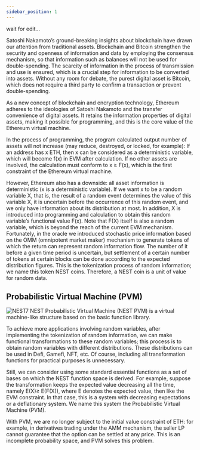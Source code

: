 ```yaml
---
sidebar_position: 1
---
```


wait for edit...

Satoshi Nakamoto’s ground-breaking insights about blockchain have drawn our attention from traditional assets. 
Blockchain and Bitcoin strengthen the security and openness of information and data by employing the consensus mechanism,
so that information such as balances will not be used for double-spending. 
The scarcity of information in the process of transmission and use is ensured, 
which is a crucial step for information to be converted into assets. Without any room for debate, the purest digital asset is Bitcoin,
which does not require a third party to confirm a transaction or prevent double-spending.

As a new concept of blockchain and encryption technology,
Ethereum adheres to the ideologies of Satoshi Nakamoto and the transfer convenience of digital assets.
It retains the information properties of digital assets, making it possible for programming, and this is the core value of the Ethereum virtual machine.

In the process of programming, the program calculated output number of assets will not increase 
(may reduce, destroyed, or locked, for example): If an address has x ETH, then x can be considered as a deterministic variable,
which will become f(x) in EVM after calculation. If no other assets are involved, the calculation must conform to x ≥ F(x),
which is the first constraint of the Ethereum virtual machine.

However, Ethereum also has a downside: all asset information is deterministic (x is a deterministic variable).
If we want x to be a random variable X, that is, the result of a random event determines the value of this variable X,
it is uncertain before the occurrence of this random event, and we only have information about its distribution at most.
In addition, X is introduced into programming and calculation to obtain this random variable’s functional value F(x).
Note that F(X) itself is also a random variable, which is beyond the reach of the current EVM mechanism. 
Fortunately, in the oracle we introduced stochastic price information based on the OMM (omnipotent market maker) mechanism to 
generate tokens of which the return can represent random information flow.
The number of it before a given time period is uncertain, but settlement of a certain number of tokens at certain blocks can be done according to the 
expected distribution figures. This is the tokenization process of random information; 
we name this token NEST coins. Therefore, a NEST coin is a unit of value for random data.

## Probabilistic Virtual Machine (PVM)

![NEST7](Images/NEST7.png)
NEST Probabilistic Virtual Machine (NEST PVM) is a virtual machine-like structure based on the basic function library.

To achieve more applications involving random variables, after implementing the tokenization of random information, 
we can make functional transformations to these random variables; this process is to obtain random variables with different distributions.
These distributions can be used in Defi, Gamefi, NFT, etc. Of course, including all transformation functions for practical purposes is unnecessary.

Still, we can consider using some standard essential functions as a set of bases on which the NEST function space is derived.
For example, suppose the transformation keeps the expected value decreasing all the time, namely E(X)≥ E(F(X)),
where E denotes the expected value, then like the EVM constraint.
In that case, this is a system with decreasing expectations or a deflationary system. We name this system the Probabilistic Virtual Machine (PVM). 

With PVM, we are no longer subject to the initial value constraint of ETH: for example, 
in derivatives trading under the AMM mechanism, the seller LP cannot guarantee that the option can be settled at any price. 
This is an incomplete probability space, and PVM solves this problem.
